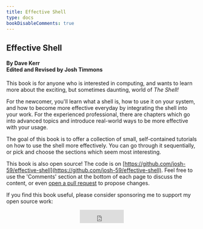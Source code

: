 ```yaml
---
title: Effective Shell
type: docs
bookDisableComments: true
---
```


## Effective Shell 
#### By Dave Kerr <br>Edited and Revised by Josh Timmons

This book is for anyone who is interested in computing, and wants to learn more about the exciting, but sometimes daunting, world of _The Shell!_

For the newcomer, you'll learn what a shell is, how to use it on your system, and how to become more effective everyday by integrating the shell into your work.
For the experienced professional, there are chapters which go into advanced topics and introduce real-world ways to be more effective with your usage.

The goal of this book is to offer a collection of small, self-contained tutorials on how to use the shell more effectively.
You can go through it sequentially, or pick and choose the sections which seem most interesting.

This book is also open source! The code is on [https://github.com/josh-59/effective-shell](https://github.com/josh-59/effective-shell). Feel free to use the 'Comments' section at the bottom of each page to discuss the content, or even [open a pull request](https://github.com/josh-59/effective-shell/pulls) to propose changes.

If you find this book useful, please consider sponsoring me to support my open source work:

<center><iframe src="https://github.com/sponsors/dwmkerr/button" title="Sponsor dwmkerr" height="35" width="116" style="border: 0;"></iframe></center>


